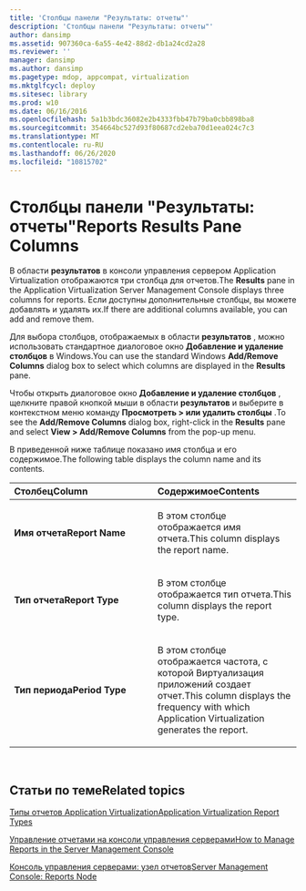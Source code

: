 ```yaml
---
title: 'Столбцы панели "Результаты: отчеты"'
description: 'Столбцы панели "Результаты: отчеты"'
author: dansimp
ms.assetid: 907360ca-6a55-4e42-88d2-db1a24cd2a28
ms.reviewer: ''
manager: dansimp
ms.author: dansimp
ms.pagetype: mdop, appcompat, virtualization
ms.mktglfcycl: deploy
ms.sitesec: library
ms.prod: w10
ms.date: 06/16/2016
ms.openlocfilehash: 5a1b3bdc36082e2b4333fbb47b79ba0cbb898ba8
ms.sourcegitcommit: 354664bc527d93f80687cd2eba70d1eea024c7c3
ms.translationtype: MT
ms.contentlocale: ru-RU
ms.lasthandoff: 06/26/2020
ms.locfileid: "10815702"
---
```

# <span data-ttu-id="847e6-103">Столбцы панели "Результаты: отчеты"</span><span class="sxs-lookup"><span data-stu-id="847e6-103">Reports Results Pane Columns</span></span>


<span data-ttu-id="847e6-104">В области **результатов** в консоли управления сервером Application Virtualization отображаются три столбца для отчетов.</span><span class="sxs-lookup"><span data-stu-id="847e6-104">The **Results** pane in the Application Virtualization Server Management Console displays three columns for reports.</span></span> <span data-ttu-id="847e6-105">Если доступны дополнительные столбцы, вы можете добавлять и удалять их.</span><span class="sxs-lookup"><span data-stu-id="847e6-105">If there are additional columns available, you can add and remove them.</span></span>

<span data-ttu-id="847e6-106">Для выбора столбцов, отображаемых в области **результатов** , можно использовать стандартное диалоговое окно **Добавление и удаление столбцов** в Windows.</span><span class="sxs-lookup"><span data-stu-id="847e6-106">You can use the standard Windows **Add/Remove Columns** dialog box to select which columns are displayed in the **Results** pane.</span></span>

<span data-ttu-id="847e6-107">Чтобы открыть диалоговое окно **Добавление и удаление столбцов** , щелкните правой кнопкой мыши в области **результатов** и выберите в контекстном меню команду **Просмотреть &gt; или удалить столбцы** .</span><span class="sxs-lookup"><span data-stu-id="847e6-107">To see the **Add/Remove Columns** dialog box, right-click in the **Results** pane and select **View &gt; Add/Remove Columns** from the pop-up menu.</span></span>

<span data-ttu-id="847e6-108">В приведенной ниже таблице показано имя столбца и его содержимое.</span><span class="sxs-lookup"><span data-stu-id="847e6-108">The following table displays the column name and its contents.</span></span>

<table>
<colgroup>
<col width="50%" />
<col width="50%" />
</colgroup>
<thead>
<tr class="header">
<th align="left"><span data-ttu-id="847e6-109">Столбец</span><span class="sxs-lookup"><span data-stu-id="847e6-109">Column</span></span></th>
<th align="left"><span data-ttu-id="847e6-110">Содержимое</span><span class="sxs-lookup"><span data-stu-id="847e6-110">Contents</span></span></th>
</tr>
</thead>
<tbody>
<tr class="odd">
<td align="left"><p><strong><span data-ttu-id="847e6-111">Имя отчета</span><span class="sxs-lookup"><span data-stu-id="847e6-111">Report Name</span></span></strong></p></td>
<td align="left"><p><span data-ttu-id="847e6-112">В этом столбце отображается имя отчета.</span><span class="sxs-lookup"><span data-stu-id="847e6-112">This column displays the report name.</span></span></p></td>
</tr>
<tr class="even">
<td align="left"><p><strong><span data-ttu-id="847e6-113">Тип отчета</span><span class="sxs-lookup"><span data-stu-id="847e6-113">Report Type</span></span></strong></p></td>
<td align="left"><p><span data-ttu-id="847e6-114">В этом столбце отображается тип отчета.</span><span class="sxs-lookup"><span data-stu-id="847e6-114">This column displays the report type.</span></span></p></td>
</tr>
<tr class="odd">
<td align="left"><p><strong><span data-ttu-id="847e6-115">Тип периода</span><span class="sxs-lookup"><span data-stu-id="847e6-115">Period Type</span></span></strong></p></td>
<td align="left"><p><span data-ttu-id="847e6-116">В этом столбце отображается частота, с которой Виртуализация приложений создает отчет.</span><span class="sxs-lookup"><span data-stu-id="847e6-116">This column displays the frequency with which Application Virtualization generates the report.</span></span></p></td>
</tr>
</tbody>
</table>

 

## <span data-ttu-id="847e6-117">Статьи по теме</span><span class="sxs-lookup"><span data-stu-id="847e6-117">Related topics</span></span>


[<span data-ttu-id="847e6-118">Типы отчетов Application Virtualization</span><span class="sxs-lookup"><span data-stu-id="847e6-118">Application Virtualization Report Types</span></span>](application-virtualization-report-types.md)

[<span data-ttu-id="847e6-119">Управление отчетами на консоли управления серверами</span><span class="sxs-lookup"><span data-stu-id="847e6-119">How to Manage Reports in the Server Management Console</span></span>](how-to-manage-reports-in-the-server-management-console.md)

[<span data-ttu-id="847e6-120">Консоль управления серверами: узел отчетов</span><span class="sxs-lookup"><span data-stu-id="847e6-120">Server Management Console: Reports Node</span></span>](server-management-console-reports-node.md)

 

 






